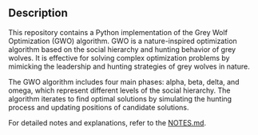 ## Description
This repository contains a Python implementation of the Grey Wolf Optimization (GWO) algorithm. GWO is a nature-inspired optimization algorithm based on the social hierarchy and hunting behavior of grey wolves. It is effective for solving complex optimization problems by mimicking the leadership and hunting strategies of grey wolves in nature.

The GWO algorithm includes four main phases: alpha, beta, delta, and omega, which represent different levels of the social hierarchy. The algorithm iterates to find optimal solutions by simulating the hunting process and updating positions of candidate solutions.

For detailed notes and explanations, refer to the [NOTES.md](NOTES.md).
